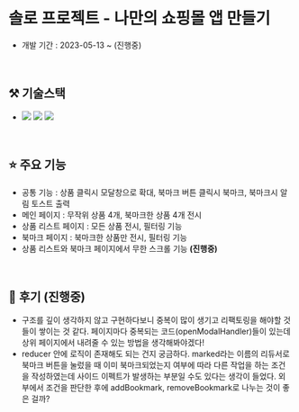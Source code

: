 # 솔로 프로젝트 - 나만의 쇼핑몰 앱 만들기
- 개발 기간 : 2023-05-13 ~ (진행중)

</br>

## ⚒ 기술스택
- <img src="https://img.shields.io/badge/Next.js-F7DF1E?style=plastic&for-the-badge"> <img src="https://img.shields.io/badge/Redux toolkit-764ABC?style=plastic&for-the-badge"> <img src="https://img.shields.io/badge/Styled Component-DB7093?style=plastic&for-the-badge">

</br>

## ⭐ 주요 기능
- 공통 기능 : 상품 클릭시 모달창으로 확대, 북마크 버튼 클릭시 북마크, 북마크시 알림 토스트 출력
- 메인 페이지 : 무작위 상품 4개, 북마크한 상품 4개 전시
- 상품 리스트 페이지 : 모든 상품 전시, 필터링 기능
- 북마크 페이지 : 북마크한 상품만 전시, 필터링 기능
- 상품 리스트와 북마크 페이지에서 무한 스크롤 기능 **(진행중)**

</br>

## 📌 후기 (진행중)
- 구조를 깊이 생각하지 않고 구현하다보니 중복이 많이 생기고 리팩토링을 해야할 것들이 쌓이는 것 같다. 페이지마다 중복되는 코드(openModalHandler)들이 있는데 상위 페이지에서 내려줄 수 있는 방법을 생각해봐야겠다!
- reducer 안에 로직이 존재해도 되는 건지 궁금하다. marked라는 이름의 리듀서로 북마크 버튼을 눌렀을 때 이미 북마크되었는지 여부에 따라 다른 작업을 하는 조건을 작성하였는데 사이드 이펙트가 발생하는 부분일 수도 있다는 생각이 들었다. 외부에서 조건을 판단한 후에 addBookmark, removeBookmark로 나누는 것이 좋은 걸까?
